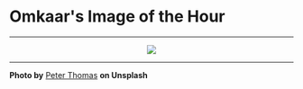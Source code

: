 # Omkaar's Image of the Hour

---

<div align="center">

<a href="https://unsplash.com/photos/a-tree-silhouetted-against-a-sunset-sky-AuVYd7aR5a4">
  <img src="https://images.unsplash.com/photo-1741850821397-ed0e5d9bc125?crop=entropy&cs=tinysrgb&fit=max&fm=jpg&ixid=M3w3NjA2Nzh8MHwxfHJhbmRvbXx8fHx8fHx8fDE3NTI5MjI4MDB8&ixlib=rb-4.1.0&q=80&w=1080" style="max-width:100%; height:auto;">
</a>



</div>

---

**Photo by** [Peter Thomas](https://unsplash.com/@lifeof_peter_) **on Unsplash**
